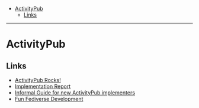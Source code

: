 - [ActivityPub](#activitypub)
  * [Links](#links)
___

# ActivityPub

## Links

- [ActivityPub Rocks!](https://activitypub.rocks/)
- [Implementation Report](https://activitypub.rocks/implementation-report/)
- [Informal Guide for new ActivityPub
  implementers](https://socialhub.activitypub.rocks/pub/guide-for-new-activitypub-implementers)
- [Fun Fediverse Development](https://funfedi.dev/)

